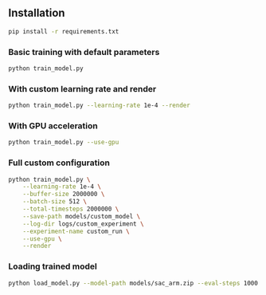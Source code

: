 ## **Installation**  
```bash
pip install -r requirements.txt
```
### Basic training with default parameters
```bash
python train_model.py
```
### With custom learning rate and render
```bash
python train_model.py --learning-rate 1e-4 --render
```
### With GPU acceleration
```bash
python train_model.py --use-gpu
```
### Full custom configuration
```bash
python train_model.py \
    --learning-rate 1e-4 \
    --buffer-size 2000000 \
    --batch-size 512 \
    --total-timesteps 2000000 \
    --save-path models/custom_model \
    --log-dir logs/custom_experiment \
    --experiment-name custom_run \
    --use-gpu \
    --render
```
### Loading trained model 
```bash
python load_model.py --model-path models/sac_arm.zip --eval-steps 1000
```

